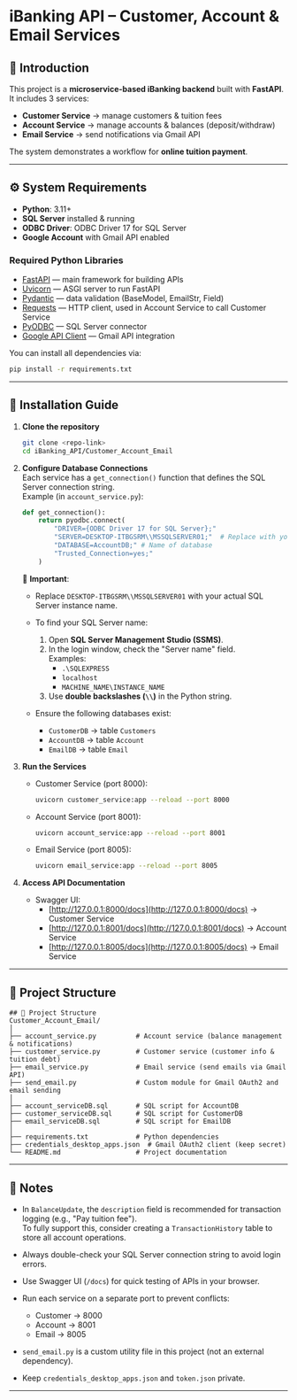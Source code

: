 # iBanking API – Customer, Account & Email Services

## 📌 Introduction
This project is a **microservice-based iBanking backend** built with **FastAPI**.  
It includes 3 services:

- **Customer Service** → manage customers & tuition fees  
- **Account Service** → manage accounts & balances (deposit/withdraw)  
- **Email Service** → send notifications via Gmail API  

The system demonstrates a workflow for **online tuition payment**.

---

## ⚙️ System Requirements
- **Python**: 3.11+  
- **SQL Server** installed & running  
- **ODBC Driver**: ODBC Driver 17 for SQL Server  
- **Google Account** with Gmail API enabled  
### Required Python Libraries
- [FastAPI](https://fastapi.tiangolo.com/) — main framework for building APIs  
- [Uvicorn](https://www.uvicorn.org/) — ASGI server to run FastAPI  
- [Pydantic](https://docs.pydantic.dev/) — data validation (BaseModel, EmailStr, Field)  
- [Requests](https://docs.python-requests.org/) — HTTP client, used in Account Service to call Customer Service  
- [PyODBC](https://github.com/mkleehammer/pyodbc) — SQL Server connector  
- [Google API Client](https://github.com/googleapis/google-api-python-client) — Gmail API integration  

You can install all dependencies via:
```bash
pip install -r requirements.txt
```

---

## 🚀 Installation Guide

1. **Clone the repository**
   ```bash
   git clone <repo-link>
   cd iBanking_API/Customer_Account_Email
   ```

2. **Configure Database Connections**  
   Each service has a `get_connection()` function that defines the SQL Server connection string.  
   Example (in `account_service.py`):
   ```python
   def get_connection():
       return pyodbc.connect(
           "DRIVER={ODBC Driver 17 for SQL Server};"
           "SERVER=DESKTOP-ITBGSRM\\MSSQLSERVER01;"  # Replace with your actual SQL Server name
           "DATABASE=AccountDB;" # Name of database
           "Trusted_Connection=yes;"
       )
   ```

   🔹 **Important**:  
   - Replace `DESKTOP-ITBGSRM\\MSSQLSERVER01` with your actual SQL Server instance name.  
   - To find your SQL Server name:  
     1. Open **SQL Server Management Studio (SSMS)**.  
     2. In the login window, check the "Server name" field.  
        Examples:  
        - `.\SQLEXPRESS`  
        - `localhost`  
        - `MACHINE_NAME\INSTANCE_NAME`  
     3. Use **double backslashes (`\\`)** in the Python string.  

   - Ensure the following databases exist:  
     - `CustomerDB` → table `Customers`  
     - `AccountDB` → table `Account`
     - `EmailDB` → table `Email`

3. **Run the Services**
   - Customer Service (port 8000):
     ```bash
     uvicorn customer_service:app --reload --port 8000
     ```
   - Account Service (port 8001):
     ```bash
     uvicorn account_service:app --reload --port 8001
     ```
   - Email Service (port 8005):
     ```bash
     uvicorn email_service:app --reload --port 8005
     ```

4. **Access API Documentation**
   - Swagger UI:
     - [http://127.0.0.1:8000/docs](http://127.0.0.1:8000/docs) → Customer Service  
     - [http://127.0.0.1:8001/docs](http://127.0.0.1:8001/docs) → Account Service  
     - [http://127.0.0.1:8005/docs](http://127.0.0.1:8005/docs) → Email Service  


---

## 📂 Project Structure
```
## 📂 Project Structure
Customer_Account_Email/
│
├── account_service.py          # Account service (balance management & notifications)
├── customer_service.py         # Customer service (customer info & tuition debt)
├── email_service.py            # Email service (send emails via Gmail API)
├── send_email.py               # Custom module for Gmail OAuth2 and email sending
│
├── account_serviceDB.sql       # SQL script for AccountDB
├── customer_serviceDB.sql      # SQL script for CustomerDB
├── email_serviceDB.sql         # SQL script for EmailDB
│
├── requirements.txt            # Python dependencies
├── credentials_desktop_apps.json  # Gmail OAuth2 client (keep secret)
└── README.md                   # Project documentation

```
---

## 📝 Notes
- In `BalanceUpdate`, the `description` field is recommended for transaction logging (e.g., "Pay tuition fee").  
  To fully support this, consider creating a `TransactionHistory` table to store all account operations.  
- Always double-check your SQL Server connection string to avoid login errors.  
- Use Swagger UI (`/docs`) for quick testing of APIs in your browser.  
- Run each service on a separate port to prevent conflicts:  
  - Customer → 8000  
  - Account → 8001  
  - Email → 8005  
- `send_email.py` is a custom utility file in this project (not an external dependency).

- Keep `credentials_desktop_apps.json` and `token.json` private.  

---


